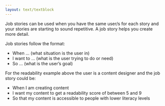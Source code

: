 ```yaml
---
layout: text/textblock
---
```


Job stories can be used when you have the same user/s for each story and your stories are starting to sound repetitive. A job story helps you create more detail.

Job stories follow the format:
- When … (what situation is the user in)
- I want to … (what is the user trying to do or need)
- So … (what is the user’s goal)

For the readability example above the user is a content designer and the job story could be:
- When I am creating content
- I want my content to get a readability score of between 5 and 9
- So that my content is accessible to people with lower literacy levels
